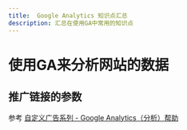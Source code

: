 ```yaml
---
title:  Google Analytics 知识点汇总
description: 汇总在使用GA中常用的知识点
---
```


# 使用GA来分析网站的数据

## 推广链接的参数
参考 [自定义广告系列 - Google Analytics（分析）帮助](https://support.google.com/analytics/answer/1033863?hl=zh-Hans)
